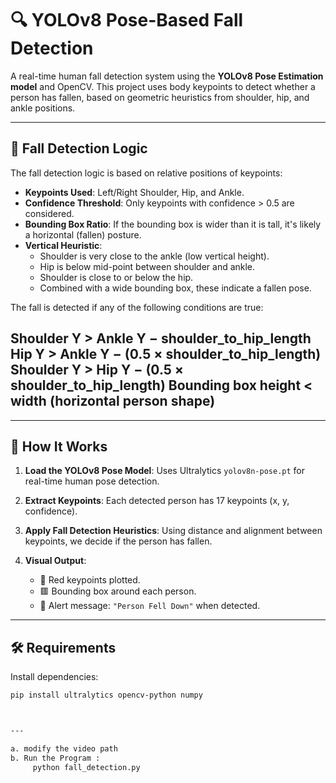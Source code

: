 # 🔍 YOLOv8 Pose-Based Fall Detection

A real-time human fall detection system using the **YOLOv8 Pose Estimation model** and OpenCV. This project uses body keypoints to detect whether a person has fallen, based on geometric heuristics from shoulder, hip, and ankle positions.

---


## 🧠 Fall Detection Logic

The fall detection logic is based on relative positions of keypoints:
- **Keypoints Used**: Left/Right Shoulder, Hip, and Ankle.
- **Confidence Threshold**: Only keypoints with confidence > 0.5 are considered.
- **Bounding Box Ratio**: If the bounding box is wider than it is tall, it's likely a horizontal (fallen) posture.
- **Vertical Heuristic**:
  - Shoulder is very close to the ankle (low vertical height).
  - Hip is below mid-point between shoulder and ankle.
  - Shoulder is close to or below the hip.
  - Combined with a wide bounding box, these indicate a fallen pose.




The fall is detected if any of the following conditions are true:

Shoulder Y > Ankle Y − shoulder_to_hip_length
Hip Y > Ankle Y − (0.5 × shoulder_to_hip_length)
Shoulder Y > Hip Y − (0.5 × shoulder_to_hip_length)
Bounding box height < width (horizontal person shape)
---




---

## 🚀 How It Works

1. **Load the YOLOv8 Pose Model**:
   Uses Ultralytics `yolov8n-pose.pt` for real-time human pose detection.

2. **Extract Keypoints**:
   Each detected person has 17 keypoints (x, y, confidence).

3. **Apply Fall Detection Heuristics**:
   Using distance and alignment between keypoints, we decide if the person has fallen.

4. **Visual Output**:
   - 🔴 Red keypoints plotted.
   - 🟥 Bounding box around each person.
   - 🔔 Alert message: `"Person Fell Down"` when detected.

---


## 🛠️ Requirements

Install dependencies:
```bash
pip install ultralytics opencv-python numpy



---

a. modify the video path
b. Run the Program :
     python fall_detection.py
